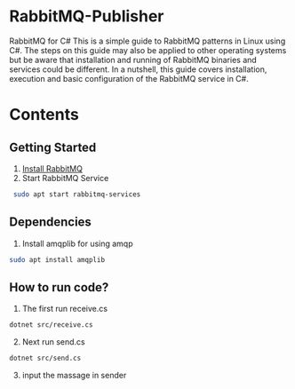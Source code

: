 # RabbitMQ-Publisher

RabbitMQ for C#
This is a simple guide to RabbitMQ patterns in Linux using C#. The steps on this guide may also be applied to other operating systems but be aware that 
installation and running of RabbitMQ binaries and services could be different. In a nutshell, this guide covers installation, execution and basic 
configuration of the RabbitMQ service in C#.

# Contents
## Getting Started
  1. [Install RabbitMQ](https://www.rabbitmq.com/install-homebrew.html)
  2. Start RabbitMQ Service
```bash
 sudo apt start rabbitmq-services 
```

## Dependencies
  1. Install amqplib for using amqp 
  ```bash
  sudo apt install amqplib
  ```     
## How to run code?
  1. The first run receive.cs
  ```bash
  dotnet src/receive.cs
  ```
  2. Next run send.cs
  ```bash
  dotnet src/send.cs 
  ```
  3. input the massage in sender 
